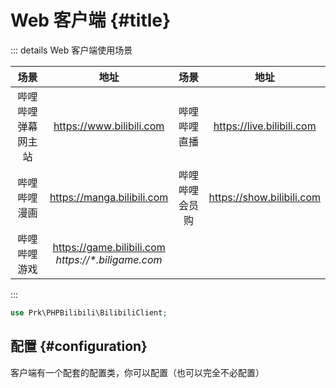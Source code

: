 # Web 客户端 {#title}

::: details Web&nbsp;客户端使用场景

|    场景     |                           地址                            |    场景     |                           地址                            |
|:---------:|:-------------------------------------------------------:|:---------:|:-------------------------------------------------------:|
| 哔哩哔哩弹幕网主站 |                https://www.bilibili.com                 |   哔哩哔哩直播  |                https://live.bilibili.com                |
|  哔哩哔哩漫画   |               https://manga.bilibili.com                |  哔哩哔哩会员购  |                https://show.bilibili.com                |
|  哔哩哔哩游戏   | https://game.bilibili.com<br />_https://*.biligame.com_ |

:::


```php
use Prk\PHPBilibili\BilibiliClient;
```


## 配置 {#configuration}

客户端有一个配套的配置类，你可以配置（也可以完全不必配置）
